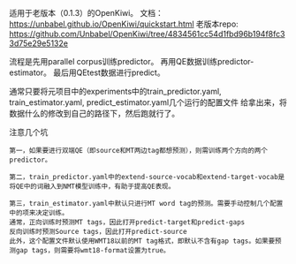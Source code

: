 适用于老版本（0.1.3）的OpenKiwi。
文档：https://unbabel.github.io/OpenKiwi/quickstart.html
老版本repo: https://github.com/Unbabel/OpenKiwi/tree/4834561cc54d1fbd96b194f8fc33d75e29e5132e

流程是先用parallel corpus训练predictor。
再用QE数据训练predictor-estimator。
最后用QEtest数据进行predict。

通常只要将元项目中的experiments中的train_predictor.yaml, train_estimator.yaml, predict_estimator.yaml几个运行的配置文件
给拿出来，将数据什么的修改到自己的路径下，然后跑就行了。

注意几个坑
```text
第一，如果要进行双端QE（即source和MT两边tag都想预测），则需训练两个方向的两个predictor。

第二，train_predictor.yaml中的extend-source-vocab和extend-target-vocab是将QE中的词融入到NMT模型训练中，有助于提高QE表现。

第三，train_estimator.yaml中默认只进行MT word tag的预测。需要手动控制几个配置中的项来决定训练。
通常，正向训练时预测MT tags，因此打开predict-target和predict-gaps
反向训练时预测Source tags，因此打开predict-source
此外，这个配置文件默认使用WMT18以前的MT tag格式，即默认不含有gap tags。如果要预测gap tags，则需要将wmt18-format设置为true。
```